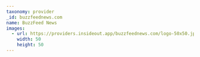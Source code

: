 ```yaml
---
taxonomy: provider
_id: buzzfeednews.com
name: BuzzFeed News
images:
  - url: https://providers.insideout.app/buzzfeednews.com/logo-50x50.jpg
    width: 50
    height: 50
---
```

